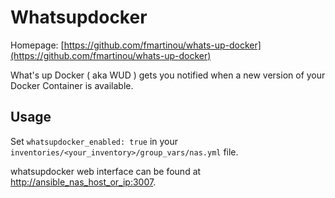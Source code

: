 # Whatsupdocker

Homepage: [https://github.com/fmartinou/whats-up-docker](https://github.com/fmartinou/whats-up-docker)

What's up Docker ( aka WUD ) gets you notified when a new version of your Docker Container is available.

## Usage

Set `whatsupdocker_enabled: true` in your `inventories/<your_inventory>/group_vars/nas.yml` file.

whatsupdocker web interface can be found at [http://ansible_nas_host_or_ip:3007](http://ansible_nas_host_or_ip:3007).
